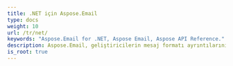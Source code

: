 ```yaml
---
title: .NET için Aspose.Email
type: docs
weight: 10
url: /tr/net/
keywords: "Aspose.Email for .NET, Aspose Email, Aspose API Reference."
description: Aspose.Email, geliştiricilerin mesaj formatı ayrıntılarının karmaşıklığı içinde kaybolmadan programlamasına yardımcı olur.
is_root: true
---
```

